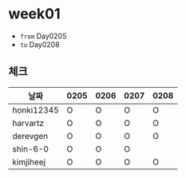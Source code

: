 # week01

- `from` Day0205
- `to` Day0208

## 체크

| 날짜         |0205|0206|0207|0208|
|------------|---|---|---|---|
| honki12345 |O|O|O|O|
| harvartz   |O|O|O|O|
| derevgen   |O|O|O|O|
| shin-6-0   |O|O|O||
| kimjiheej |O|O|O|O|
